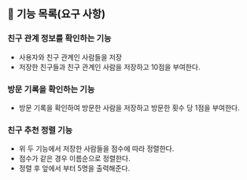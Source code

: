 ## 🚀 기능 목록(요구 사항)

### 친구 관계 정보를 확인하는 기능
- 사용자와 친구 관계인 사람들을 저장
- 저장한 친구들과 친구 관계인 사람을 저장하고 10점을 부여한다.

### 방문 기록을 확인하는 기능
- 방문 기록을 확인하여 방문한 사람을 저장하고 방문한 횟수 당 1점을 부여한다.

### 친구 추천 정렬 기능
- 위 두 기능에서 저장한 사람들을 점수에 따라 정렬한다.
- 점수가 같은 경우 이름순으로 정렬한다.
- 정렬 후 앞에서 부터 5명을 출력해준다.
